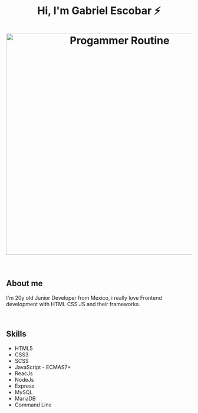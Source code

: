 <h1 align="center">
  Hi, I'm Gabriel Escobar ⚡
  <br>
  <br>
  <img src="https://c4.wallpaperflare.com/wallpaper/792/460/915/1920x1080-px-code-coding-programming-simple-background-anime-ah-my-goddess-hd-art-wallpaper-preview.jpg" alt="Progammer Routine" width="600">
</h1>
<br>

## About me
I'm 20y old Junior Developer from Mexico, i really love Frontend development with HTML CSS JS and their frameworks.

<br>

## Skills

* HTML5
* CSS3
* SCSS
* JavaScript - ECMAS7+
* ReacJs
* NodeJs
* Express
* MySQL
* MariaDB
* Command Line


<!--
**MrGab0uwu/MrGab0uwu** is a ✨ _special_ ✨ repository because its `README.md` (this file) appears on your GitHub profile.

Here are some ideas to get you started:

- 🔭 I’m currently working on ...
- 🌱 I’m currently learning ...
- 👯 I’m looking to collaborate on ...
- 🤔 I’m looking for help with ...
- 💬 Ask me about ...
- 📫 How to reach me: ...
- 😄 Pronouns: ...
- ⚡ Fun fact: ...
-->
